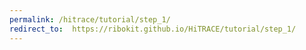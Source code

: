 ```yaml
---
permalink: /hitrace/tutorial/step_1/
redirect_to:  https://ribokit.github.io/HiTRACE/tutorial/step_1/
---
```

